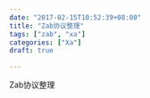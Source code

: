 ```yaml
---
date: "2017-02-15T10:52:39+08:00"
title: "Zab协议整理"
tags: ["zab", "xa"]
categories: ["Xa"]
draft: true

---
```


Zab协议整理
